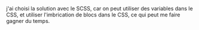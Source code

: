 j'ai choisi la solution avec le SCSS, car on peut utiliser des variables dans le CSS, et utiliser l'imbrication de blocs dans le CSS, ce qui peut me faire gagner du temps. 
